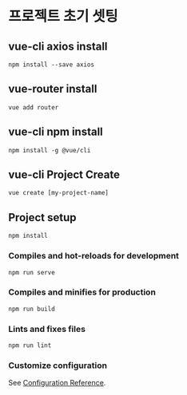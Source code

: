 # 프로젝트 초기 셋팅



## vue-cli axios install

```
npm install --save axios
```

## vue-router install

```
vue add router
```

## vue-cli npm install

```
npm install -g @vue/cli
```

## vue-cli Project Create

```
vue create [my-project-name]
```

## Project setup

```
npm install
```

### Compiles and hot-reloads for development
```
npm run serve
```

### Compiles and minifies for production
```
npm run build
```

### Lints and fixes files
```
npm run lint
```

### Customize configuration
See [Configuration Reference](https://cli.vuejs.org/config/).

